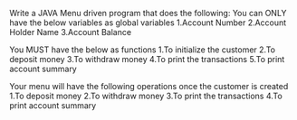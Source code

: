 Write a JAVA Menu driven program that does the following:
You can ONLY have the below variables as global variables
1.Account Number
2.Account Holder Name
3.Account Balance

You MUST have the below as functions
1.To initialize the customer
2.To deposit money
3.To withdraw money
4.To print the transactions
5.To print account summary

Your menu will have the following operations once the customer is created
1.To deposit money
2.To withdraw money
3.To print the transactions
4.To print account summary
